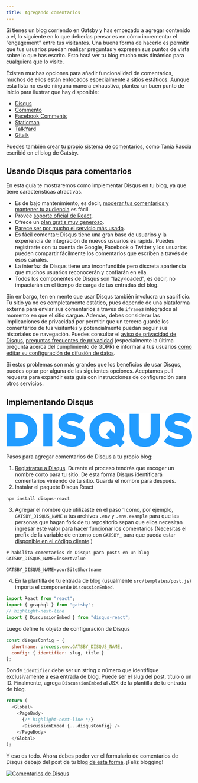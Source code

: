 ```yaml
---
title: Agregando comentarios
---
```


Si tienes un blog corriendo en Gatsby y has empezado a agregar contenido a el, lo siguiente en lo que deberías pensar es en cómo incrementar el “engagement” entre tus visitantes. Una buena forma de hacerlo es permitir que tus usuarios puedan realizar preguntas y expresen sus puntos de vista sobre lo que has escrito. Esto hará ver tu blog mucho más dinámico para cualquiera que lo visite.

Existen muchas opciones para añadir funcionalidad de comentarios, muchos de ellos están enfocados especialmente a sitios estáticos. Aunque esta lista no es de ninguna manera exhaustiva, plantea un buen punto de inicio para ilustrar que hay disponible:

- [Disqus](https://disqus.com)
- [Commento](https://commento.io)
- [Facebook Comments](https://www.npmjs.com/package/react-facebook)
- [Staticman](https://staticman.net)
- [TalkYard](https://www.talkyard.io)
- [Gitalk](https://gitalk.github.io)

Puedes también [crear tu propio sistema de comentarios](/blog/2019-08-27-roll-your-own-comment-system/), como Tania Rascia escribió en el blog de Gatsby.

## Usando Disqus para comentarios

En esta guía te mostraremos como implementar Disqus en tu blog, ya que tiene características atractivas.

- Es de bajo mantenimiento, es decir, [moderar tus comentarios y mantener tu audiencia](https://help.disqus.com/moderation/moderating-101) es fácil.
- Provee [soporte oficial de React](https://github.com/disqus/disqus-react).
- Ofrece un [plan gratis muy generoso](https://disqus.com/pricing).
- [Parece ser por mucho el servicio más usado](https://www.datanyze.com/market-share/comment-systems/disqus-market-share).
- Es fácil comentar: Disqus tiene una gran base de usuarios y la experiencia de integración de nuevos usuarios es rápida. Puedes registrarte con tu cuenta de Google, Facebook o Twitter y los usuarios pueden compartir fácilmente los comentarios que escriben a través de esos canales.
- La interfaz de Disqus tiene una inconfundible pero discreta apariencia que muchos usuarios reconocerán y confiarán en ella.
- Todos los componentes de Disqus son "lazy-loaded", es decir, no impactarán en el tiempo de carga de tus entradas del blog.

Sin embargo, ten en mente que usar Disqus también involucra un sacrificio. Tu sitio ya no es completamente estático, pues depende de una plataforma externa para enviar sus comentarios a través de `iframe`s integrados al momento en que el sitio cargue. Además, debes considerar las implicaciones de privacidad por permitir que un tercero guarde los comentarios de tus visitantes y potencialmente puedan seguir sus historiales de navegación. Puedes consultar el [aviso de privacidad de Disqus](https://help.disqus.com/terms-and-policies/disqus-privacy-policy), [preguntas frecuentes de privacidad](https://help.disqus.com/terms-and-policies/privacy-faq) (especialmente la última pregunta acerca del cumplimiento de GDPR) e informar a tus usuarios [como editar su configuración de difusión de datos](https://help.disqus.com/terms-and-policies/how-to-edit-your-data-sharing-settings).

Si estos problemas son más grandes que los beneficios de usar Disqus, puedes optar por alguna de las siguientes opciones. Aceptamos pull requests para expandir esta guía con instrucciones de configuración para otros servicios.

## Implementando Disqus

![Logo de Disqus](./images/disqus-logo.svg)

Pasos para agregar comentarios de Disqus a tu propio blog:

1. [Registrarse a Disqus](https://disqus.com/profile/signup). Durante el proceso tendrás que escoger un nombre corto para tu sitio. De esta forma Disqus identificará comentarios viniendo de tu sitio. Guarda el nombre para después.
2. Instalar el paquete Disqus React

```shell
npm install disqus-react
```

3. Agregar el nombre que utilizaste en el paso 1 como, por ejemplo, `GATSBY_DISQUS_NAME` a tus archivos `.env` y `.env.example` para que las personas que hagan fork de tu repositorio sepan que ellos necesitan ingresar este valor para hacer funcionar los comentarios (Necesitas el prefix de la variable de entorno con `GATSBY_` para que pueda estar [disponible en el código cliente](https://www.gatsbyjs.org/docs/environment-variables/#client-side-javascript).)

```text:title=.env.example
# habilita comentarios de Disqus para posts en un blog
GATSBY_DISQUS_NAME=insertValue
```

```text:title=.env
GATSBY_DISQUS_NAME=yourSiteShortname
```

4. En la plantilla de tu entrada de blog (usualmente `src/templates/post.js`) importa el componente `DiscussionEmbed`.

```js:title=src/templates/post.js
import React from "react";
import { graphql } from "gatsby";
// highlight-next-line
import { DiscussionEmbed } from "disqus-react";
```

Luego define tu objeto de configuración de Disqus

```js
const disqusConfig = {
  shortname: process.env.GATSBY_DISQUS_NAME,
  config: { identifier: slug, title }
};
```

Donde `identifier` debe ser un string o número que identifique exclusivamente a esa entrada de blog. Puede ser el slug del post, título o un ID. Finalmente, agrega `DiscussionEmbed` al JSX de la plantilla de tu entrada de blog.

```jsx:title=src/templates/post.js
return (
  <Global>
    <PageBody>
      {/* highlight-next-line */}
      <DiscussionEmbed {...disqusConfig} />
    </PageBody>
  </Global>
);
```

Y eso es todo. Ahora debes poder ver el formulario de comentarios de Disqus debajo del post de tu blog [de esta forma](https://janosh.io/blog/disqus-comments#disqus_thread). ¡Feliz blogging!

[![Comentarios de Disqus](./images/disqus-comments.png)](https://janosh.io/blog/disqus-comments#disqus_thread)
